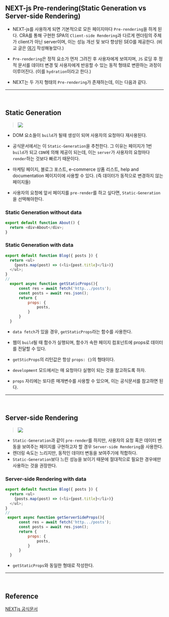## NEXT-js Pre-rendering(Static Generation vs Server-side Rendering)

- NEXT-js를 사용하게 되면 기본적으로 모든 페이지마다 `Pre-rendering`을 하게 된다. CRA를 통해 구현한 SPA의 `Client-side Rendering`과 다르게 렌더링의 주체가 client가 아닌 server이며, 이는 성능 개선 및 보다 향샹된 SEO를 제공한다. (비교 글은 [여기](https://velog.io/@dydalsdl1414/TIL-43) 작성해놓았다.)

- `Pre-rendering`은 정적 요소가 먼저 그려진 후 사용자에게 보여지며, `JS` 로딩 후 정적 문서를 데이터 변경 및 사용자에게 반응할 수 있는 동적 형태로 변환하는 과정이 이루어진다. (이를 `hydration`이라고 한다.)

- NEXT는 두 가지 형태의 `Pre-rendering`가 존재하는데, 이는 다음과 같다.

---

<br/>

## Static Generation

> ![](https://nextjs.org/static/images/learn/data-fetching/static-generation.png)

- DOM 요소들이 `build`가 될때 생성이 되며 사용자의 요청마다 재사용된다.

- 공식문서에서는 이 `Static-Generation`을 추천한다. 그 이유는 페이지가 1번 `build`가 되고 `CDN`에 의해 제공이 되는데, 이는 `server`가 사용자의 요청마다 `render`하는 것보다 빠르기 때문이다.

- 마케팅 페이지, 블로그 포스트, e-commerce 상품 리스트, help and documentation 페이지이에 사용할 수 있다. (즉 데이터가 동적으로 변경하지 않는 페이지들)

- 사용자의 요청에 앞서 페이지를 `pre-render`를 하고 싶다면, `Static-Generation`을 선택해야한다.

### Static Generation without data

>

```javascript
export default function About() {
  return <div>About</div>;
}
```

### Static Generation with data

>

```javascript
export default function Blog({ posts }) {
  return <ul>
    {posts.map(post) => (<li>{post.title}</li>)}
  </ul>;
}
//
  export async function getStaticProps(){
      const res = await fetch('http.../posts');
      const posts = await res.json();
      return {
          props: {
              posts,
          }
      }
  }
```

- `data fetch`가 있을 경우, `getStaticProps`라는 함수를 사용한다.

- 웹이 `build`될 때 함수가 실행되며, 함수가 속한 페이지 컴포넌트에 props로 데이터를 전달할 수 있다.
- `getSticProps`의 리턴값은 항상 `props: {}`의 형태이다.
- `development` 모드에서는 매 요청마다 실행이 되는 것을 참고하도록 하자.
- `props` 자리에는 또다른 매개변수를 사용할 수 있으며, 이는 공식문서를 참고하면 된다.

---

<br/>

## Server-side Rendering

> ![](https://nextjs.org/static/images/learn/data-fetching/server-side-rendering.png)

- `Static-Generation`과 같이 `pre-render`를 하지만, 사용자의 요청 혹은 데이터 변동을 보여주는 페이지를 구현하고자 할 경우 `Server-side Rendering`을 사용한다.
- 렌더링 속도는 느리지만, 동적인 데이터 변동을 보여주기에 적합하다.
- `Static-Generation`보다 느린 성능을 보이기 때문에 절대적으로 필요한 경우에만 사용하는 것을 권장한다.

### Server-side Rendering with data

>

```javascript
export default function Blog({ posts }) {
  return <ul>
    {posts.map(post) => (<li>{post.title}</li>)}
  </ul>;
}
//
 export async function getServerSideProps(){
      const res = await fetch('http.../posts');
      const posts = await res.json();
      return {
          props: {
              posts,
          }
      }
  }
```

- `getStaticProps`와 동일한 형태로 작성한다.

---

<br/>

## Reference

[NEXTjs 공식문서](https://nextjs.org/docs/basic-features/pages)
